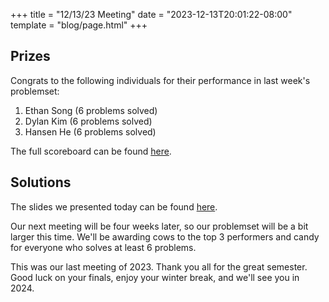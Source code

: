 +++
title = "12/13/23 Meeting"
date = "2023-12-13T20:01:22-08:00"
template = "blog/page.html"
+++

## Prizes

Congrats to the following individuals for their performance in last week's problemset:
1. Ethan Song (6 problems solved)
2. Dylan Kim (6 problems solved)
3. Hansen He (6 problems solved)

The full scoreboard can be found [here](https://codeforces.com/group/56LvjuJGwY/contest/491297/standings/groupmates/true).

## Solutions

The slides we presented today can be found [here](https://docs.google.com/presentation/d/1n7EXY-uAJUsC0SwaRrPLTd7grcw5TY6ZtRHZztlVh5U/edit?usp=sharing).

Our next meeting will be four weeks later, so our problemset will be a bit larger this time.
We'll be awarding cows to the top 3 performers and candy for everyone who solves at least 6 problems.

This was our last meeting of 2023. Thank you all for the great semester. Good luck on your finals, enjoy your winter break, and we'll see you in 2024.
